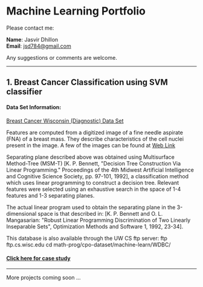 # Machine Learning Portfolio 

Please contact me:

<b>Name</b>: Jasvir Dhillon <br />
<b>Email</b>: jsd784@gmail.com <br />

Any suggestions or comments are welcome.

---

## 1. Breast Cancer Classification using SVM classifier

#### Data Set Information:

[Breast Cancer Wisconsin (Diagnostic) Data Set ](https://archive.ics.uci.edu/ml/datasets/Breast+Cancer+Wisconsin+(Diagnostic))

Features are computed from a digitized image of a fine needle aspirate (FNA) of a breast mass. They describe characteristics of the cell nuclei present in the image. A few of the images can be found at [Web Link](http://www.cs.wisc.edu/~street/images/) 

Separating plane described above was obtained using Multisurface Method-Tree (MSM-T) [K. P. Bennett, "Decision Tree Construction Via Linear Programming." Proceedings of the 4th Midwest Artificial Intelligence and Cognitive Science Society, pp. 97-101, 1992], a classification method which uses linear programming to construct a decision tree. Relevant features were selected using an exhaustive search in the space of 1-4 features and 1-3 separating planes. 

The actual linear program used to obtain the separating plane in the 3-dimensional space is that described in: [K. P. Bennett and O. L. Mangasarian: "Robust Linear Programming Discrimination of Two Linearly Inseparable Sets", Optimization Methods and Software 1, 1992, 23-34]. 

This database is also available through the UW CS ftp server: 
ftp ftp.cs.wisc.edu 
cd math-prog/cpo-dataset/machine-learn/WDBC/

#### [Click here for case study](https://github.com/jsd784/Machinelearning/blob/master/BreastCancerClassification/BreastCancerClassification.ipynb)

---

More projects coming soon ...